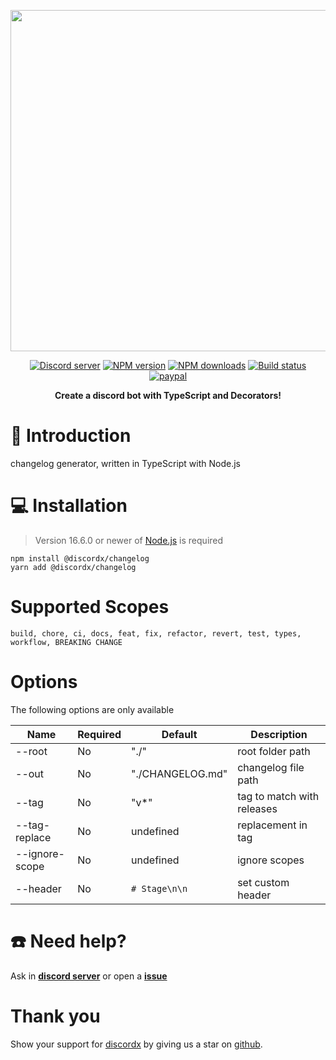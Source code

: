<div>
  <p align="center">
    <a href="https://discord-ts.js.org" target="_blank" rel="nofollow">
      <img src="https://discord-ts.js.org/discord-ts.svg" width="546" />
    </a>
  </p>
  <p align="center">
    <a href="https://discord-ts.js.org/discord"
      ><img
        src="https://img.shields.io/discord/874802018361950248?color=5865F2&logo=discord&logoColor=white"
        alt="Discord server"
    /></a>
    <a href="https://www.npmjs.com/package/@discordx/changelog"
      ><img
        src="https://img.shields.io/npm/v/@discordx/changelog.svg?maxAge=3600"
        alt="NPM version"
    /></a>
    <a href="https://www.npmjs.com/package/@discordx/changelog"
      ><img
        src="https://img.shields.io/npm/dt/@discordx/changelog.svg?maxAge=3600"
        alt="NPM downloads"
    /></a>
    <a href="https://github.com/oceanroleplay/discord.ts/actions"
      ><img
        src="https://github.com/oceanroleplay/discord.ts/workflows/Build/badge.svg"
        alt="Build status"
    /></a>
    <a href="https://www.paypal.me/vijayxmeena"
      ><img
        src="https://img.shields.io/badge/donate-paypal-F96854.svg"
        alt="paypal"
    /></a>
  </p>
  <p align="center">
    <b> Create a discord bot with TypeScript and Decorators! </b>
  </p>
</div>

# 📖 Introduction

changelog generator, written in TypeScript with Node.js

# 💻 Installation

> Version 16.6.0 or newer of [Node.js](https://nodejs.org/) is required

```
npm install @discordx/changelog
yarn add @discordx/changelog
```

# Supported Scopes

`build, chore, ci, docs, feat, fix, refactor, revert, test, types, workflow, BREAKING CHANGE`

# Options

The following options are only available

| Name           | Required | Default          | Description                |
| -------------- | -------- | ---------------- | -------------------------- |
| --root         | No       | "./"             | root folder path           |
| --out          | No       | "./CHANGELOG.md" | changelog file path        |
| --tag          | No       | "v\*"            | tag to match with releases |
| --tag-replace  | No       | undefined        | replacement in tag         |
| --ignore-scope | No       | undefined        | ignore scopes              |
| --header       | No       | `# Stage\n\n`    | set custom header          |

# ☎️ Need help?

Ask in **[discord server](https://discord-ts.js.org/discord)** or open a **[issue](https://github.com/oceanroleplay/discord.ts/issues)**

# Thank you

Show your support for [discordx](https://www.npmjs.com/package/discordx) by giving us a star on [github](https://github.com/oceanroleplay/discord.ts).
